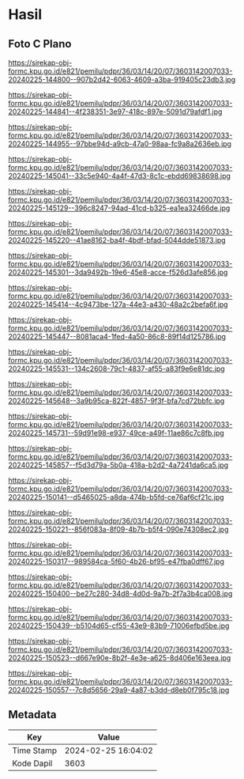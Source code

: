 # Hasil

## Foto C Plano

https://sirekap-obj-formc.kpu.go.id/e821/pemilu/pdpr/36/03/14/20/07/3603142007033-20240225-144800--907b2d42-6063-4609-a3ba-919405c23db3.jpg

https://sirekap-obj-formc.kpu.go.id/e821/pemilu/pdpr/36/03/14/20/07/3603142007033-20240225-144841--4f238351-3e97-418c-897e-5091d79afdf1.jpg

https://sirekap-obj-formc.kpu.go.id/e821/pemilu/pdpr/36/03/14/20/07/3603142007033-20240225-144955--97bbe94d-a9cb-47a0-98aa-fc9a8a2636eb.jpg

https://sirekap-obj-formc.kpu.go.id/e821/pemilu/pdpr/36/03/14/20/07/3603142007033-20240225-145041--33c5e940-4a4f-47d3-8c1c-ebdd69838698.jpg

https://sirekap-obj-formc.kpu.go.id/e821/pemilu/pdpr/36/03/14/20/07/3603142007033-20240225-145129--396c8247-94ad-41cd-b325-ea1ea32466de.jpg

https://sirekap-obj-formc.kpu.go.id/e821/pemilu/pdpr/36/03/14/20/07/3603142007033-20240225-145220--41ae8162-ba4f-4bdf-bfad-5044dde51873.jpg

https://sirekap-obj-formc.kpu.go.id/e821/pemilu/pdpr/36/03/14/20/07/3603142007033-20240225-145301--3da9492b-19e6-45e8-acce-f526d3afe856.jpg

https://sirekap-obj-formc.kpu.go.id/e821/pemilu/pdpr/36/03/14/20/07/3603142007033-20240225-145414--4c9473be-127a-44e3-a430-48a2c2befa6f.jpg

https://sirekap-obj-formc.kpu.go.id/e821/pemilu/pdpr/36/03/14/20/07/3603142007033-20240225-145447--8081aca4-1fed-4a50-86c8-89f14d125786.jpg

https://sirekap-obj-formc.kpu.go.id/e821/pemilu/pdpr/36/03/14/20/07/3603142007033-20240225-145531--134c2608-79c1-4837-af55-a83f9e6e81dc.jpg

https://sirekap-obj-formc.kpu.go.id/e821/pemilu/pdpr/36/03/14/20/07/3603142007033-20240225-145648--3a9b95ca-822f-4857-9f3f-bfa7cd72bbfc.jpg

https://sirekap-obj-formc.kpu.go.id/e821/pemilu/pdpr/36/03/14/20/07/3603142007033-20240225-145731--59d91e98-e937-49ce-a49f-11ae86c7c8fb.jpg

https://sirekap-obj-formc.kpu.go.id/e821/pemilu/pdpr/36/03/14/20/07/3603142007033-20240225-145857--f5d3d79a-5b0a-418a-b2d2-4a7241da6ca5.jpg

https://sirekap-obj-formc.kpu.go.id/e821/pemilu/pdpr/36/03/14/20/07/3603142007033-20240225-150141--d5465025-a8da-474b-b5fd-ce76af6cf21c.jpg

https://sirekap-obj-formc.kpu.go.id/e821/pemilu/pdpr/36/03/14/20/07/3603142007033-20240225-150221--856f083a-8f09-4b7b-b5f4-090e74308ec2.jpg

https://sirekap-obj-formc.kpu.go.id/e821/pemilu/pdpr/36/03/14/20/07/3603142007033-20240225-150317--989584ca-5f60-4b26-bf95-e47fba0dff67.jpg

https://sirekap-obj-formc.kpu.go.id/e821/pemilu/pdpr/36/03/14/20/07/3603142007033-20240225-150400--be27c280-34d8-4d0d-9a7b-2f7a3b4ca008.jpg

https://sirekap-obj-formc.kpu.go.id/e821/pemilu/pdpr/36/03/14/20/07/3603142007033-20240225-150439--b5104d65-cf55-43e9-83b9-71006efbd5be.jpg

https://sirekap-obj-formc.kpu.go.id/e821/pemilu/pdpr/36/03/14/20/07/3603142007033-20240225-150523--d667e90e-8b2f-4e3e-a625-8d406e163eea.jpg

https://sirekap-obj-formc.kpu.go.id/e821/pemilu/pdpr/36/03/14/20/07/3603142007033-20240225-150557--7c8d5656-29a9-4a87-b3dd-d8eb0f795c18.jpg


## Metadata

| Key        | Value               |
| ---------- | ------------------- |
| Time Stamp | 2024-02-25 16:04:02 |
| Kode Dapil | 3603                |



